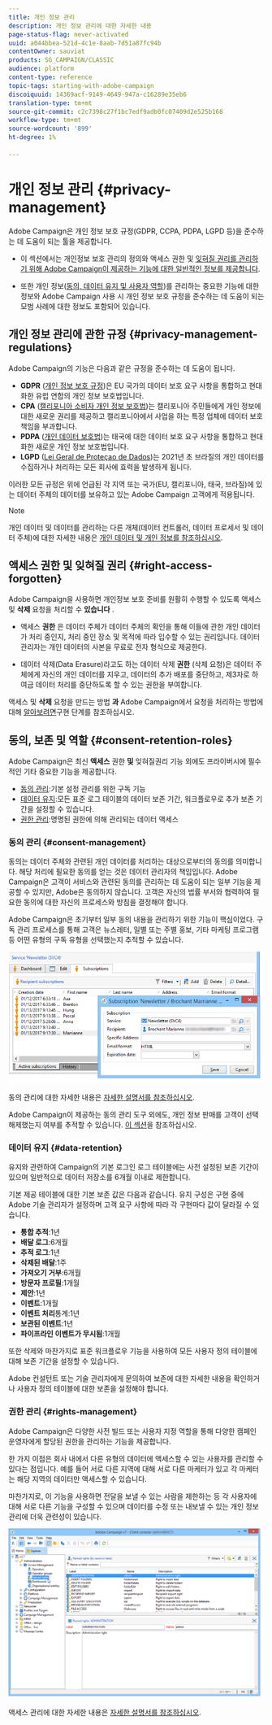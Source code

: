 ```yaml
---
title: 개인 정보 관리
description: 개인 정보 관리에 대한 자세한 내용
page-status-flag: never-activated
uuid: a044bbea-521d-4c1e-8aab-7d51a87fc94b
contentOwner: sauviat
products: SG_CAMPAIGN/CLASSIC
audience: platform
content-type: reference
topic-tags: starting-with-adobe-campaign
discoiquuid: 14369acf-9149-4649-947a-c16289e35eb6
translation-type: tm+mt
source-git-commit: c2c7398c27f1bc7edf9adb0fc07409d2e525b168
workflow-type: tm+mt
source-wordcount: '899'
ht-degree: 1%

---
```



# 개인 정보 관리 {#privacy-management}

Adobe Campaign은 개인 정보 보호 규정(GDPR, CCPA, PDPA, LGPD 등)을 준수하는 데 도움이 되는 툴을 제공합니다.

* 이 섹션에서는 개인정보 보호 관리의 정의와 액세스 권한 및 [잊혀질 권리를 관리하기 위해 Adobe Campaign이 제공하는 기능에 대한 일반적인 정보를 제공합니다](#right-access-forgotten).

* 또한 개인 정보([동의, 데이터 유지 및 사용자 역할](#consent-retention-roles))를 관리하는 중요한 기능에 대한 정보와 Adobe Campaign 사용 시 개인 정보 보호 규정을 준수하는 데 도움이 되는 모범 사례에 대한 정보도 포함되어 있습니다.

## 개인 정보 관리에 관한 규정 {#privacy-management-regulations}

Adobe Campaign의 기능은 다음과 같은 규정을 준수하는 데 도움이 됩니다.

* **GDPR** ([개인 정보 보호 규정](https://ec.europa.eu/info/law/law-topic/data-protection/reform/what-does-general-data-protection-regulation-gdpr-govern_en))은 EU 국가의 데이터 보호 요구 사항을 통합하고 현대화한 유럽 연합의 개인 정보 보호법입니다.
* **CPA** ([캘리포니아 소비자 개인 정보 보호법](https://leginfo.legislature.ca.gov/faces/codes_displayText.xhtml?lawCode=CIV&amp;division=3.&amp;title=1.81.5.&amp;part=4.&amp;chapter=&amp;article=))는 캘리포니아 주민들에게 개인 정보에 대한 새로운 권리를 제공하고 캘리포니아에서 사업을 하는 특정 업체에 데이터 보호 책임을 부과합니다.
* **PDPA** ([개인 데이터 보호법](https://secureprivacy.ai/thailand-pdpa-summary-what-businesses-need-to-know/))는 태국에 대한 데이터 보호 요구 사항을 통합하고 현대화한 새로운 개인 정보 보호법입니다.
* **LGPD** ([Lei Geral de Proteçao de Dados](https://iapp.org/media/pdf/resource_center/Brazilian_General_Data_Protection_Law.pdf))는 2021년 초 브라질의 개인 데이터를 수집하거나 처리하는 모든 회사에 효력을 발생하게 됩니다.

이러한 모든 규정은 위에 언급된 각 지역 또는 국가(EU, 캘리포니아, 태국, 브라질)에 있는 데이터 주체의 데이터를 보유하고 있는 Adobe Campaign 고객에게 적용됩니다.

<!--Several Privacy capabilities are available in Adobe Campaign, including consent management, data retention settings, and rights management. See [Consent, Retention and Roles](#consent-retention-roles). In addition to this, Adobe Campaign helps facilitate your readiness as Data Controller for certain Privacy requests. See [Right to Access and Right to be Forgotten](#right-access-forgotten).-->

>[!NOTE]
>
>개인 데이터 및 데이터를 관리하는 다른 개체(데이터 컨트롤러, 데이터 프로세서 및 데이터 주체)에 대한 자세한 내용은 [개인 데이터 및 개인 정보를 참조하십시오](../../platform/using/privacy-and-recommendations.md#personal-data).

## 액세스 권한 및 잊혀질 권리 {#right-access-forgotten}

Adobe Campaign을 사용하면 개인정보 보호 준비를 원활히 수행할 수 있도록 액세스 및 **삭제** 요청을 처리할 수 **있습니다** .

* 액세스 **권한** 은 데이터 주체가 데이터 주체의 확인을 통해 이들에 관한 개인 데이터가 처리 중인지, 처리 중인 장소 및 목적에 따라 입수할 수 있는 권리입니다. 데이터 관리자는 개인 데이터의 사본을 무료로 전자 형식으로 제공한다.

* 데이터 삭제(Data Erasure)라고도 하는 데이터 삭제 **권한** (삭제 요청)은 데이터 주체에게 자신의 개인 데이터를 지우고, 데이터의 추가 배포를 중단하고, 제3자로 하여금 데이터 처리를 중단하도록 할 수 있는 권한을 부여합니다.

액세스 및 **삭제** 요청을 만드는 방법 **과** Adobe Campaign에서 요청을 처리하는 방법에 대해 [알아보려면](../../platform/using/privacy-requests.md)구현 단계를 참조하십시오.

<!--Tutorials on Privacy management in Campaign Standard are also available [here](https://docs.adobe.com/content/help/en/campaign-standard-learn/tutorials/privacy/privacy-overview.html).
https://experienceleague.corp.adobe.com/docs/campaign-standard-learn/tutorials/privacy/privacy-overview.html?lang=en-->

## 동의, 보존 및 역할 {#consent-retention-roles}

Adobe Campaign은 최신 **액세스** 권한 **및** 잊혀질권리 기능 외에도 프라이버시에 필수적인 기타 중요한 기능을 제공합니다.

* [동의 관리](#consent-management):기본 설정 관리를 위한 구독 기능
* [데이터 유지](#data-retention):모든 표준 로그 테이블의 데이터 보존 기간, 워크플로우로 추가 보존 기간을 설정할 수 있습니다.
* [권한 관리](#rights-management):명명된 권한에 의해 관리되는 데이터 액세스

### 동의 관리 {#consent-management}

동의는 데이터 주체와 관련된 개인 데이터를 처리하는 대상으로부터의 동의를 의미합니다. 해당 처리에 필요한 동의를 얻는 것은 데이터 관리자의 책임입니다. Adobe Campaign은 고객이 서비스와 관련된 동의를 관리하는 데 도움이 되는 일부 기능을 제공할 수 있지만, Adobe은 동의하지 않습니다. 고객은 자신의 법률 부서와 협력하여 필요한 동의에 대한 자신의 프로세스와 방침을 결정해야 합니다.

Adobe Campaign은 초기부터 일부 동의 내용을 관리하기 위한 기능이 핵심이었다. 구독 관리 프로세스를 통해 고객은 뉴스레터, 일별 또는 주별 홍보, 기타 마케팅 프로그램 등 어떤 유형의 구독 유형을 선택했는지 추적할 수 있습니다.

![](assets/privacy-consent-management.png)

동의 관리에 대한 자세한 내용은 [자세한 설명서를 참조하십시오](../../delivery/using/managing-subscriptions.md).

Adobe Campaign이 제공하는 동의 관리 도구 외에도, 개인 정보 판매를 고객이 선택 해제했는지 여부를 추적할 수 있습니다. [이 섹션](../../platform/using/privacy-requests.md#sale-of-personal-information)을 참조하십시오.

### 데이터 유지 {#data-retention}

유지와 관련하여 Campaign의 기본 로그인 로그 테이블에는 사전 설정된 보존 기간이 있으며 일반적으로 데이터 저장소를 6개월 이내로 제한합니다.

기본 제공 테이블에 대한 기본 보존 값은 다음과 같습니다. 유지 구성은 구현 중에 Adobe 기술 관리자가 설정하며 고객 요구 사항에 따라 각 구현마다 값이 달라질 수 있습니다.

* **통합 추적**:1년
* **배달 로그**:6개월
* **추적 로그**:1년
* **삭제된 배달**:1주
* **가져오기 거부**:6개월
* **방문자 프로필**:1개월
* **제안**:1년
* **이벤트**:1개월
* **이벤트 처리**&#x200B;통계:1년
* **보관된 이벤트**:1년
* **파이프라인 이벤트가 무시됨**:1개월

또한 삭제와 마찬가지로 표준 워크플로우 기능을 사용하여 모든 사용자 정의 테이블에 대해 보존 기간을 설정할 수 있습니다.

Adobe 컨설턴트 또는 기술 관리자에게 문의하여 보존에 대한 자세한 내용을 확인하거나 사용자 정의 테이블에 대한 보존을 설정해야 합니다.

### 권한 관리 {#rights-management}

Adobe Campaign은 다양한 사전 빌드 또는 사용자 지정 역할을 통해 다양한 캠페인 운영자에게 할당된 권한을 관리하는 기능을 제공합니다.

한 가지 이점은 회사 내에서 다른 유형의 데이터에 액세스할 수 있는 사용자를 관리할 수 있다는 점입니다. 예를 들어 서로 다른 지역에 대해 서로 다른 마케터가 있고 각 마케터는 해당 지역의 데이터만 액세스할 수 있습니다.

마찬가지로, 이 기능을 사용하면 전달을 보낼 수 있는 사람을 제한하는 등 각 사용자에 대해 서로 다른 기능을 구성할 수 있으며 데이터를 수정 또는 내보낼 수 있는 개인 정보 관리에 더욱 관련성이 있습니다.

![](assets/privacy-user-management.png)

액세스 관리에 대한 자세한 내용은 [자세한 설명서를 참조하십시오](../../platform/using/access-management.md).